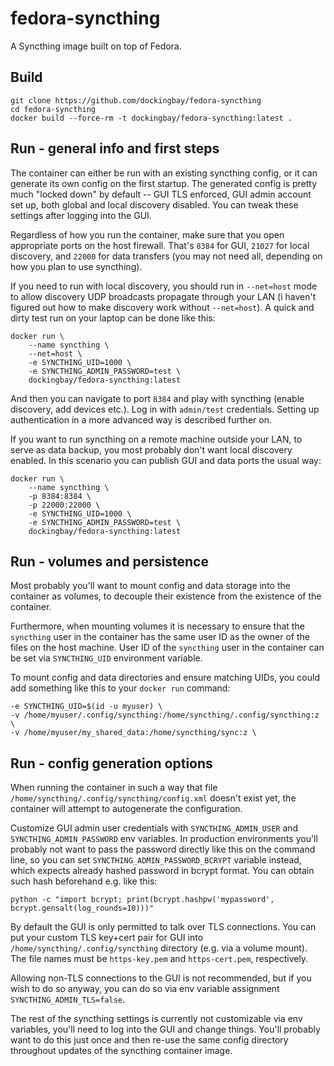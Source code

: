 fedora-syncthing
================

A Syncthing image built on top of Fedora.

Build
-----

    git clone https://github.com/dockingbay/fedora-syncthing
    cd fedora-syncthing
    docker build --force-rm -t dockingbay/fedora-syncthing:latest .

Run - general info and first steps
----------------------------------

The container can either be run with an existing syncthing config, or
it can generate its own config on the first startup. The generated
config is pretty much "locked down" by default -- GUI TLS enforced,
GUI admin account set up, both global and local discovery
disabled. You can tweak these settings after logging into the GUI.

Regardless of how you run the container, make sure that you open
appropriate ports on the host firewall. That's `8384` for GUI, `21027`
for local discovery, and `22000` for data transfers (you may not need
all, depending on how you plan to use syncthing).

If you need to run with local discovery, you should run in
`--net=host` mode to allow discovery UDP broadcasts propagate through
your LAN (i haven't figured out how to make discovery work without
`--net=host`). A quick and dirty test run on your laptop can be done
like this:

    docker run \
        --name syncthing \
        --net=host \
        -e SYNCTHING_UID=1000 \
        -e SYNCTHING_ADMIN_PASSWORD=test \
        dockingbay/fedora-syncthing:latest

And then you can navigate to port `8384` and play with syncthing
(enable discovery, add devices etc.). Log in with `admin/test`
credentials. Setting up authentication in a more advanced way is
described further on.

If you want to run syncthing on a remote machine outside your LAN, to
serve as data backup, you most probably don't want local discovery
enabled. In this scenario you can publish GUI and data ports the usual
way:

    docker run \
        --name syncthing \
        -p 8384:8384 \
        -p 22000:22000 \
        -e SYNCTHING_UID=1000 \
        -e SYNCTHING_ADMIN_PASSWORD=test \
        dockingbay/fedora-syncthing:latest


Run - volumes and persistence
-----------------------------

Most probably you'll want to mount config and data storage into the
container as volumes, to decouple their existence from the existence
of the container.

Furthermore, when mounting volumes it is necessary to ensure that the
`syncthing` user in the container has the same user ID as the owner of
the files on the host machine. User ID of the `syncthing` user in the
container can be set via `SYNCTHING_UID` environment variable.

To mount config and data directories and ensure matching UIDs, you
could add something like this to your `docker run` command:

    -e SYNCTHING_UID=$(id -u myuser) \
    -v /home/myuser/.config/syncthing:/home/syncthing/.config/syncthing:z \
    -v /home/myuser/my_shared_data:/home/syncthing/sync:z \

Run - config generation options
-------------------------------

When running the container in such a way that file
`/home/syncthing/.config/syncthing/config.xml` doesn't exist yet, the
container will attempt to autogenerate the configuration.

Customize GUI admin user credentials with `SYNCTHING_ADMIN_USER` and
`SYNCTHING_ADMIN_PASSWORD` env variables. In production environments
you'll probably not want to pass the password directly like this on
the command line, so you can set `SYNCTHING_ADMIN_PASSWORD_BCRYPT`
variable instead, which expects already hashed password in bcrypt
format. You can obtain such hash beforehand e.g. like this:

    python -c "import bcrypt; print(bcrypt.hashpw('mypassword', bcrypt.gensalt(log_rounds=10)))"

By default the GUI is only permitted to talk over TLS connections. You
can put your custom TLS key+cert pair for GUI into
`/home/syncthing/.config/syncthing` directory (e.g. via a volume
mount). The file names must be `https-key.pem` and `https-cert.pem`,
respectively.

Allowing non-TLS connections to the GUI is not recommended, but if you
wish to do so anyway, you can do so via env variable assignment
`SYNCTHING_ADMIN_TLS=false`.

The rest of the syncthing settings is currently not customizable via
env variables, you'll need to log into the GUI and change
things. You'll probably want to do this just once and then re-use the
same config directory throughout updates of the syncthing container
image.
